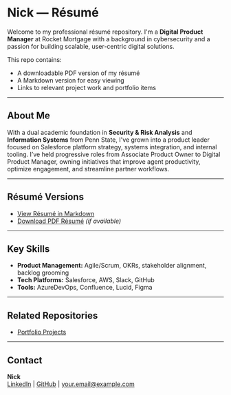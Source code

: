 # Nick — Résumé

Welcome to my professional résumé repository. I'm a **Digital Product Manager** at Rocket Mortgage with a background in cybersecurity and a passion for building scalable, user-centric digital solutions.

This repo contains:
- A downloadable PDF version of my résumé
- A Markdown version for easy viewing
- Links to relevant project work and portfolio items

---

## About Me

With a dual academic foundation in **Security & Risk Analysis** and **Information Systems** from Penn State, I've grown into a product leader focused on Salesforce platform strategy, systems integration, and internal tooling. I’ve held progressive roles from Associate Product Owner to Digital Product Manager, owning initiatives that improve agent productivity, optimize engagement, and streamline partner workflows.

---

## Résumé Versions

- [View Résumé in Markdown](./README.md)
- [Download PDF Résumé](./NickGug_Resume.pdf) *(if available)*

---

## Key Skills

- **Product Management:** Agile/Scrum, OKRs, stakeholder alignment, backlog grooming  
- **Tech Platforms:** Salesforce, AWS, Slack, GitHub  
- **Tools:** AzureDevOps, Confluence, Lucid, Figma 

---

## Related Repositories

- [Portfolio Projects](https://github.com/yourusername/portfolio)

---

## Contact

**Nick**  
[LinkedIn](https://linkedin.com/in/yourprofile) | [GitHub](https://github.com/yourusername) | your.email@example.com